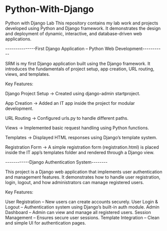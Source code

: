 # Python-With-Django
Python with Django Lab  This repository contains my lab work and projects developed using Python and Django framework. It demonstrates the design and deployment of dynamic, interactive, and database-driven web applications.




---------------First Django Application – Python Web Development-----------

SRM is my first Django application built using the Django framework. It introduces the fundamentals of project setup, app creation, URL routing, views, and templates.

Key Features:

Django Project Setup → Created using django-admin startproject.

App Creation → Added an IT app inside the project for modular development.

URL Routing → Configured urls.py to handle different paths.

Views → Implemented basic request handling using Python functions.

Templates → Displayed HTML responses using Django’s template system.

Registration Form → A simple registration form (registration.html) is placed inside the IT app’s templates folder and rendered through a Django view.






------------Django Authentication System--------

This project is a Django web application that implements user authentication and management features. It demonstrates how to handle user registration, login, logout, and how administrators can manage registered users.

Key Features:

User Registration – New users can create accounts securely.
User Login & Logout – Authentication system using Django’s built-in auth module.
Admin Dashboard – Admin can view and manage all registered users.
Session Management – Ensures secure user sessions.
Template Integration – Clean and simple UI for authentication pages.



